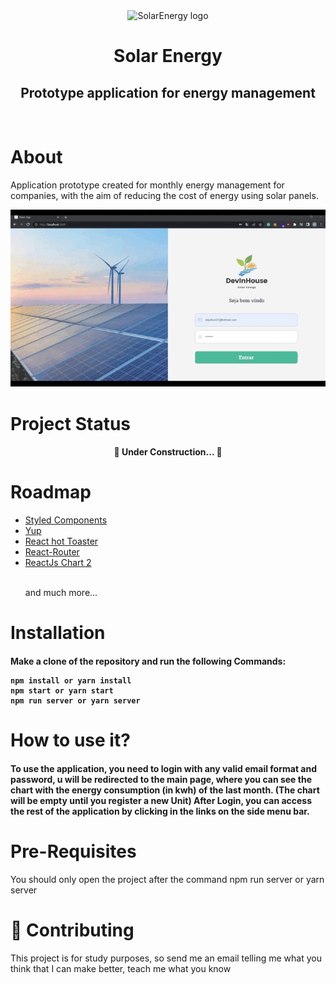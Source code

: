 <div align="center">
<img src="https://i.ibb.co/PFL08zc/logo2.png" alt="SolarEnergy logo"
    style="width:500px;height:500px;"  >

> </img>

</div>

<h1 align="center">Solar Energy</h1>

<h2 align="center">Prototype application for energy management</h2>

<br>

# About

<p>
    Application prototype created for monthly energy management for companies, with the aim of reducing the cost of energy using solar panels.
</p>

<p align="center">
  <img width ="700" src="sunenergyapp/src/Assets/2022-04-16%2018-47-19%20(1).gif">
</p>

# Project Status

<h4 align="center"> 
	🚧  Under Construction...  🚧
</h4>

# Roadmap

<ul>
  <li>
  <a href="https://styled-components.com/">Styled Components</a>
  </li>
  <li>
  <a href="https://www.npmjs.com/package/yup"> Yup</a>
  </li>
  <li>
  <a href="https://react-hot-toast.com/">React hot Toaster</a>
  </li>
  <li>
    <a href="https://v5.reactrouter.com/web/guides/quick-start">React-Router</a>
  </li>
  <li>
  <a href="https://www.npmjs.com/package/react-chartjs-2"> ReactJs Chart 2 </a>
  </li>
  <br>
  <p>and much more...</p>
  </ul>

# Installation

  <h4>
    Make a clone of the repository and run the following Commands:
    
    npm install or yarn install
    npm start or yarn start
    npm run server or yarn server
  </h4>

# How to use it?

  <h4> To use the application, you need to login with any valid email format and password,
  u will be redirected to the main page, where you can see the chart with the energy consumption
  (in kwh) of the last month. (The chart will be empty until you register a new Unit)
  After Login, you can access the rest of the  application by clicking in the links on the side menu bar.
  </h4>

# Pre-Requisites

  <p>
    You should only open the project after the command npm run server or yarn server
  </p>

# 🤝 Contributing

 <p>
 This project is for study purposes, so send me an email telling me what you think that I can make better, teach me what you know
 </p>
